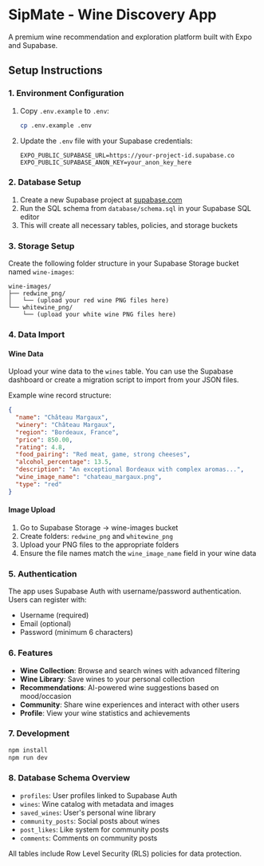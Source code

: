 # SipMate - Wine Discovery App

A premium wine recommendation and exploration platform built with Expo and Supabase.

## Setup Instructions

### 1. Environment Configuration

1. Copy `.env.example` to `.env`:
   ```bash
   cp .env.example .env
   ```

2. Update the `.env` file with your Supabase credentials:
   ```
   EXPO_PUBLIC_SUPABASE_URL=https://your-project-id.supabase.co
   EXPO_PUBLIC_SUPABASE_ANON_KEY=your_anon_key_here
   ```

### 2. Database Setup

1. Create a new Supabase project at [supabase.com](https://supabase.com)
2. Run the SQL schema from `database/schema.sql` in your Supabase SQL editor
3. This will create all necessary tables, policies, and storage buckets

### 3. Storage Setup

Create the following folder structure in your Supabase Storage bucket named `wine-images`:
```
wine-images/
├── redwine_png/
│   └── (upload your red wine PNG files here)
└── whitewine_png/
    └── (upload your white wine PNG files here)
```

### 4. Data Import

#### Wine Data
Upload your wine data to the `wines` table. You can use the Supabase dashboard or create a migration script to import from your JSON files.

Example wine record structure:
```json
{
  "name": "Château Margaux",
  "winery": "Château Margaux",
  "region": "Bordeaux, France",
  "price": 850.00,
  "rating": 4.8,
  "food_pairing": "Red meat, game, strong cheeses",
  "alcohol_percentage": 13.5,
  "description": "An exceptional Bordeaux with complex aromas...",
  "wine_image_name": "chateau_margaux.png",
  "type": "red"
}
```

#### Image Upload
1. Go to Supabase Storage → wine-images bucket
2. Create folders: `redwine_png` and `whitewine_png`
3. Upload your PNG files to the appropriate folders
4. Ensure the file names match the `wine_image_name` field in your wine data

### 5. Authentication

The app uses Supabase Auth with username/password authentication. Users can register with:
- Username (required)
- Email (optional)
- Password (minimum 6 characters)

### 6. Features

- **Wine Collection**: Browse and search wines with advanced filtering
- **Wine Library**: Save wines to your personal collection
- **Recommendations**: AI-powered wine suggestions based on mood/occasion
- **Community**: Share wine experiences and interact with other users
- **Profile**: View your wine statistics and achievements

### 7. Development

```bash
npm install
npm run dev
```

### 8. Database Schema Overview

- `profiles`: User profiles linked to Supabase Auth
- `wines`: Wine catalog with metadata and images
- `saved_wines`: User's personal wine library
- `community_posts`: Social posts about wines
- `post_likes`: Like system for community posts
- `comments`: Comments on community posts

All tables include Row Level Security (RLS) policies for data protection.